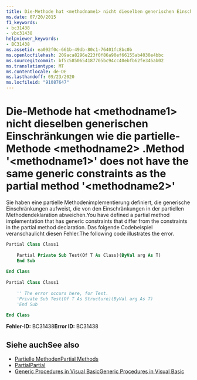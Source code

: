 ```yaml
---
title: Die-Methode hat <methodname1> nicht dieselben generischen Einschränkungen wie die partielle-Methode <methodname2> .
ms.date: 07/20/2015
f1_keywords:
- bc31438
- vbc31438
helpviewer_keywords:
- BC31438
ms.assetid: ea092f0c-661b-49db-80c1-76401fc8bc0b
ms.openlocfilehash: 209aca8296e223f0f86a90ef66155ab4030e4bbc
ms.sourcegitcommit: bf5c5850654187705bc94cc40ebfb62fe346ab02
ms.translationtype: MT
ms.contentlocale: de-DE
ms.lasthandoff: 09/23/2020
ms.locfileid: "91087647"
---
```

# <a name="method-methodname1-does-not-have-the-same-generic-constraints-as-the-partial-method-methodname2"></a><span data-ttu-id="19169-102">Die-Methode hat \<methodname1> nicht dieselben generischen Einschränkungen wie die partielle-Methode \<methodname2> .</span><span class="sxs-lookup"><span data-stu-id="19169-102">Method '\<methodname1>' does not have the same generic constraints as the partial method '\<methodname2>'</span></span>

<span data-ttu-id="19169-103">Sie haben eine partielle Methodenimplementierung definiert, die generische Einschränkungen aufweist, die von den Einschränkungen in der partiellen Methodendeklaration abweichen.</span><span class="sxs-lookup"><span data-stu-id="19169-103">You have defined a partial method implementation that has generic constraints that differ from the constraints in the partial method declaration.</span></span> <span data-ttu-id="19169-104">Das folgende Codebeispiel veranschaulicht diesen Fehler.</span><span class="sxs-lookup"><span data-stu-id="19169-104">The following code illustrates the error.</span></span>  
  
```vb  
Partial Class Class1  
  
    Partial Private Sub Test(Of T As Class)(ByVal arg As T)  
    End Sub  
  
End Class  
  
Partial Class Class1  
  
    '' The error occurs here, for Test.  
    'Private Sub Test(Of T As Structure)(ByVal arg As T)  
    'End Sub  
  
End Class  
```  
  
 <span data-ttu-id="19169-105">**Fehler-ID:** BC31438</span><span class="sxs-lookup"><span data-stu-id="19169-105">**Error ID:** BC31438</span></span>  
  
## <a name="see-also"></a><span data-ttu-id="19169-106">Siehe auch</span><span class="sxs-lookup"><span data-stu-id="19169-106">See also</span></span>

- [<span data-ttu-id="19169-107">Partielle Methoden</span><span class="sxs-lookup"><span data-stu-id="19169-107">Partial Methods</span></span>](../programming-guide/language-features/procedures/partial-methods.md)
- [<span data-ttu-id="19169-108">Partial</span><span class="sxs-lookup"><span data-stu-id="19169-108">Partial</span></span>](../language-reference/modifiers/partial.md)
- [<span data-ttu-id="19169-109">Generic Procedures in Visual Basic</span><span class="sxs-lookup"><span data-stu-id="19169-109">Generic Procedures in Visual Basic</span></span>](../programming-guide/language-features/data-types/generic-procedures.md)
